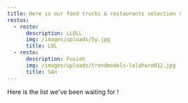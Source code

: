 ```yaml
---
title: Here is our food trucks & restaurants selection !
restos:
  - resto:
      description: LLOLL
      img: /images/uploads/5y.jpg
      title: LOL
  - resto:
      description: Fusion
      img: /images/uploads/trendmodels-lolaharo012.jpg
      title: SAn
---
```

Here is the list we've been waiting for !
